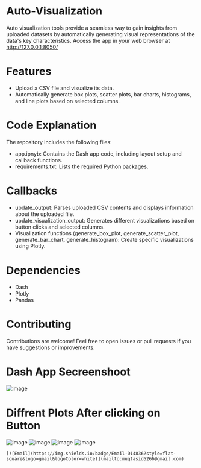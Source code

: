# Auto-Visualization
Auto visualization tools provide a seamless way to gain insights from uploaded datasets by automatically generating visual representations of the data's key characteristics.
Access the app in your web browser at http://127.0.0.1:8050/
# Features
- Upload a CSV file and visualize its data.
- Automatically generate box plots, scatter plots, bar charts, histograms, and line plots based on selected columns.
# Code Explanation
The repository includes the following files:
- app.ipnyb: Contains the Dash app code, including layout setup and callback functions.
- requirements.txt: Lists the required Python packages.
# Callbacks
- update_output: Parses uploaded CSV contents and displays information about the uploaded file.
- update_visualization_output: Generates different visualizations based on button clicks and selected columns.
- Visualization functions (generate_box_plot, generate_scatter_plot, generate_bar_chart, generate_histogram): Create specific visualizations using Plotly.
# Dependencies
- Dash
- Plotly
- Pandas
# Contributing
Contributions are welcome! Feel free to open issues or pull requests if you have suggestions or improvements.
# Dash App Secreenshoot
![image](https://github.com/SyedMuqtasidAli/auto-visualization/assets/107794270/3b479eea-bac2-4f98-a824-f48c5f0948b2)
# Diffrent Plots After clicking on Button
![image](https://github.com/SyedMuqtasidAli/auto-visualization/assets/107794270/23df32e9-aff0-46a8-bd42-e30848ea1822)
![image](https://github.com/SyedMuqtasidAli/auto-visualization/assets/107794270/c83844d5-fbc2-41c0-8827-efa5b2abc3a5)
![image](https://github.com/SyedMuqtasidAli/auto-visualization/assets/107794270/e4e3ecc2-0a91-472c-83ba-c1283ad1b6ce)
![image](https://github.com/SyedMuqtasidAli/auto-visualization/assets/107794270/727fd76f-3d0f-4391-b858-34b24c76d94a)


```
[![Email](https://img.shields.io/badge/Email-D14836?style=flat-square&logo=gmail&logoColor=white)](mailto:muqtasid5266@gmail.com)

```

